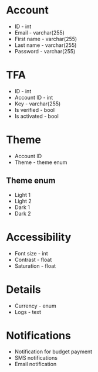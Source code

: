 # Account
* ID - int
* Email - varchar(255)
* First name - varchar(255)
* Last name - varchar(255)
* Password - varchar(255)

# TFA
* ID - int
* Account ID - int
* Key - varchar(255)
* Is verified - bool
* Is activated - bool

# Theme 
* Account ID
* Theme - theme enum

## Theme enum
* Light 1
* Light 2
* Dark 1
* Dark 2

# Accessibility
* Font size - int
* Contrast - float
* Saturation - float

# Details
* Currency - enum
* Logs - text

# Notifications
* Notification for budget payment
* SMS notifications 
* Email notification

